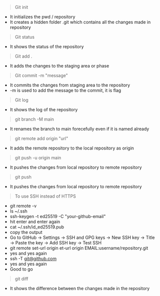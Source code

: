 > Git init 
- It initializes the pwd / repository 
- It creates a hidden folder .git which contains all the changes made in repository 

> Git status 
- It shows the status of the repository 

> Git add .
- It adds the changes to the staging area or phase 

> Git commit -m "message"
- It commits the changes from staging area to the repository 
- -m is used to add the message to the commit, it is flag

> Git log 
- It shows the log of the repository

> git branch -M main 
- It renames the branch to main forecefully even if it is named already 

> git remote add origin "url"
- It adds the remote repository to the local repository as origin

> git push -u origin main
- It pushes the changes from local repository to remote repository

> git push
- It pushes the changes from local repository to remote repository

> To use SSH instead of HTTPS
- git remote -v
- ls ~/.ssh  
- ssh-keygen -t ed25519 -C "your-github-email"
- hit enter and enter again
- cat ~/.ssh/id_ed25519.pub 
- copy the output 
- Go to GitHub → Settings → SSH and GPG keys → New SSH key → Title → Paste the key → Add SSH key → Test SSH
- git remote  set-url origin et-url origin EMAIL:username/repository.git
- yes and yes again
- ssh -T git@github.com
- yes and yes again
- Good to go 

> git diff
- It shows the difference between the changes made in the repository



